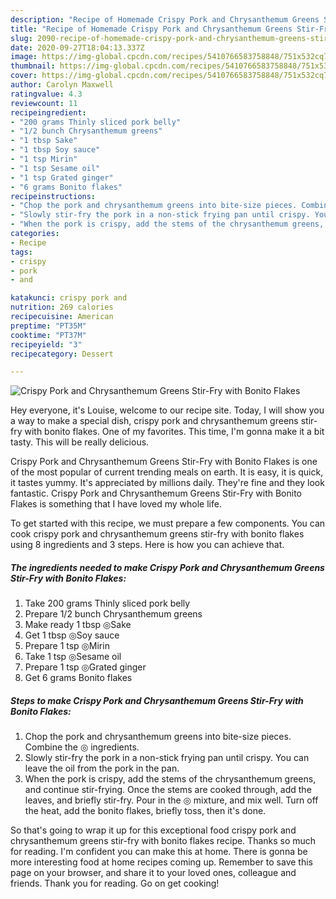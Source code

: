 ```yaml
---
description: "Recipe of Homemade Crispy Pork and Chrysanthemum Greens Stir-Fry with Bonito Flakes"
title: "Recipe of Homemade Crispy Pork and Chrysanthemum Greens Stir-Fry with Bonito Flakes"
slug: 2090-recipe-of-homemade-crispy-pork-and-chrysanthemum-greens-stir-fry-with-bonito-flakes
date: 2020-09-27T18:04:13.337Z
image: https://img-global.cpcdn.com/recipes/5410766583758848/751x532cq70/crispy-pork-and-chrysanthemum-greens-stir-fry-with-bonito-flakes-recipe-main-photo.jpg
thumbnail: https://img-global.cpcdn.com/recipes/5410766583758848/751x532cq70/crispy-pork-and-chrysanthemum-greens-stir-fry-with-bonito-flakes-recipe-main-photo.jpg
cover: https://img-global.cpcdn.com/recipes/5410766583758848/751x532cq70/crispy-pork-and-chrysanthemum-greens-stir-fry-with-bonito-flakes-recipe-main-photo.jpg
author: Carolyn Maxwell
ratingvalue: 4.3
reviewcount: 11
recipeingredient:
- "200 grams Thinly sliced pork belly"
- "1/2 bunch Chrysanthemum greens"
- "1 tbsp Sake"
- "1 tbsp Soy sauce"
- "1 tsp Mirin"
- "1 tsp Sesame oil"
- "1 tsp Grated ginger"
- "6 grams Bonito flakes"
recipeinstructions:
- "Chop the pork and chrysanthemum greens into bite-size pieces. Combine the ◎ ingredients."
- "Slowly stir-fry the pork in a non-stick frying pan until crispy. You can leave the oil from the pork in the pan."
- "When the pork is crispy, add the stems of the chrysanthemum greens, and continue stir-frying. Once the stems are cooked through, add the leaves, and briefly stir-fry. Pour in the ◎ mixture, and mix well. Turn off the heat, add the bonito flakes, briefly toss, then it&#39;s done."
categories:
- Recipe
tags:
- crispy
- pork
- and

katakunci: crispy pork and 
nutrition: 269 calories
recipecuisine: American
preptime: "PT35M"
cooktime: "PT37M"
recipeyield: "3"
recipecategory: Dessert

---
```



![Crispy Pork and Chrysanthemum Greens Stir-Fry with Bonito Flakes](https://img-global.cpcdn.com/recipes/5410766583758848/751x532cq70/crispy-pork-and-chrysanthemum-greens-stir-fry-with-bonito-flakes-recipe-main-photo.jpg)

Hey everyone, it's Louise, welcome to our recipe site. Today, I will show you a way to make a special dish, crispy pork and chrysanthemum greens stir-fry with bonito flakes. One of my favorites. This time, I'm gonna make it a bit tasty. This will be really delicious.

Crispy Pork and Chrysanthemum Greens Stir-Fry with Bonito Flakes is one of the most popular of current trending meals on earth. It is easy, it is quick, it tastes yummy. It's appreciated by millions daily. They're fine and they look fantastic. Crispy Pork and Chrysanthemum Greens Stir-Fry with Bonito Flakes is something that I have loved my whole life.




To get started with this recipe, we must prepare a few components. You can cook crispy pork and chrysanthemum greens stir-fry with bonito flakes using 8 ingredients and 3 steps. Here is how you can achieve that.

<!--inarticleads1-->

##### The ingredients needed to make Crispy Pork and Chrysanthemum Greens Stir-Fry with Bonito Flakes:

1. Take 200 grams Thinly sliced pork belly
1. Prepare 1/2 bunch Chrysanthemum greens
1. Make ready 1 tbsp ◎Sake
1. Get 1 tbsp ◎Soy sauce
1. Prepare 1 tsp ◎Mirin
1. Take 1 tsp ◎Sesame oil
1. Prepare 1 tsp ◎Grated ginger
1. Get 6 grams Bonito flakes




<!--inarticleads2-->

##### Steps to make Crispy Pork and Chrysanthemum Greens Stir-Fry with Bonito Flakes:

1. Chop the pork and chrysanthemum greens into bite-size pieces. Combine the ◎ ingredients.
1. Slowly stir-fry the pork in a non-stick frying pan until crispy. You can leave the oil from the pork in the pan.
1. When the pork is crispy, add the stems of the chrysanthemum greens, and continue stir-frying. Once the stems are cooked through, add the leaves, and briefly stir-fry. Pour in the ◎ mixture, and mix well. Turn off the heat, add the bonito flakes, briefly toss, then it&#39;s done.




So that's going to wrap it up for this exceptional food crispy pork and chrysanthemum greens stir-fry with bonito flakes recipe. Thanks so much for reading. I'm confident you can make this at home. There is gonna be more interesting food at home recipes coming up. Remember to save this page on your browser, and share it to your loved ones, colleague and friends. Thank you for reading. Go on get cooking!
